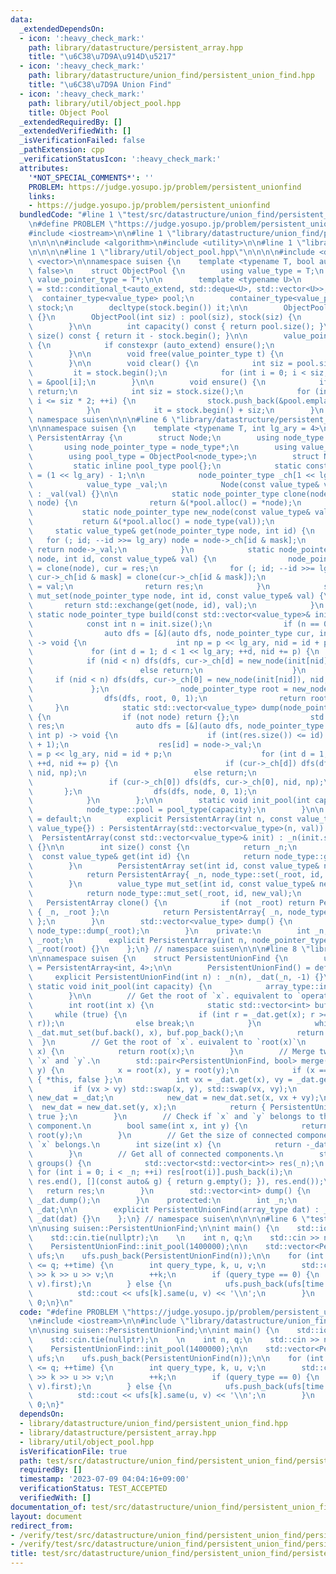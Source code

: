 ```yaml
---
data:
  _extendedDependsOn:
  - icon: ':heavy_check_mark:'
    path: library/datastructure/persistent_array.hpp
    title: "\u6C38\u7D9A\u914D\u5217"
  - icon: ':heavy_check_mark:'
    path: library/datastructure/union_find/persistent_union_find.hpp
    title: "\u6C38\u7D9A Union Find"
  - icon: ':heavy_check_mark:'
    path: library/util/object_pool.hpp
    title: Object Pool
  _extendedRequiredBy: []
  _extendedVerifiedWith: []
  _isVerificationFailed: false
  _pathExtension: cpp
  _verificationStatusIcon: ':heavy_check_mark:'
  attributes:
    '*NOT_SPECIAL_COMMENTS*': ''
    PROBLEM: https://judge.yosupo.jp/problem/persistent_unionfind
    links:
    - https://judge.yosupo.jp/problem/persistent_unionfind
  bundledCode: "#line 1 \"test/src/datastructure/union_find/persistent_union_find/persistent_unionfind.test.cpp\"\
    \n#define PROBLEM \"https://judge.yosupo.jp/problem/persistent_unionfind\"\n\n\
    #include <iostream>\n\n#line 1 \"library/datastructure/union_find/persistent_union_find.hpp\"\
    \n\n\n\n#include <algorithm>\n#include <utility>\n\n#line 1 \"library/datastructure/persistent_array.hpp\"\
    \n\n\n\n#line 1 \"library/util/object_pool.hpp\"\n\n\n\n#include <deque>\n#include\
    \ <vector>\n\nnamespace suisen {\n    template <typename T, bool auto_extend =\
    \ false>\n    struct ObjectPool {\n        using value_type = T;\n        using\
    \ value_pointer_type = T*;\n\n        template <typename U>\n        using container_type\
    \ = std::conditional_t<auto_extend, std::deque<U>, std::vector<U>>;\n\n      \
    \  container_type<value_type> pool;\n        container_type<value_pointer_type>\
    \ stock;\n        decltype(stock.begin()) it;\n\n        ObjectPool() : ObjectPool(0)\
    \ {}\n        ObjectPool(int siz) : pool(siz), stock(siz) {\n            clear();\n\
    \        }\n\n        int capacity() const { return pool.size(); }\n        int\
    \ size() const { return it - stock.begin(); }\n\n        value_pointer_type alloc()\
    \ {\n            if constexpr (auto_extend) ensure();\n            return *it++;\n\
    \        }\n\n        void free(value_pointer_type t) {\n            *--it = t;\n\
    \        }\n\n        void clear() {\n            int siz = pool.size();\n   \
    \         it = stock.begin();\n            for (int i = 0; i < siz; i++) stock[i]\
    \ = &pool[i];\n        }\n\n        void ensure() {\n            if (it != stock.end())\
    \ return;\n            int siz = stock.size();\n            for (int i = siz;\
    \ i <= siz * 2; ++i) {\n                stock.push_back(&pool.emplace_back());\n\
    \            }\n            it = stock.begin() + siz;\n        }\n    };\n} //\
    \ namespace suisen\n\n\n#line 6 \"library/datastructure/persistent_array.hpp\"\
    \n\nnamespace suisen {\n    template <typename T, int lg_ary = 4>\n    struct\
    \ PersistentArray {\n        struct Node;\n        using node_type = Node;\n \
    \       using node_pointer_type = node_type*;\n        using value_type = T;\n\
    \        using pool_type = ObjectPool<node_type>;\n        struct Node {\n   \
    \         static inline pool_type pool{};\n            static constexpr int mask\
    \ = (1 << lg_ary) - 1;\n\n            node_pointer_type _ch[1 << lg_ary]{};\n\
    \            value_type _val;\n            Node(const value_type& val = value_type{})\
    \ : _val(val) {}\n\n            static node_pointer_type clone(node_pointer_type\
    \ node) {\n                return &(*pool.alloc() = *node);\n            }\n \
    \           static node_pointer_type new_node(const value_type& val) {\n     \
    \           return &(*pool.alloc() = node_type(val));\n            }\n       \
    \     static value_type& get(node_pointer_type node, int id) {\n             \
    \   for (; id; --id >>= lg_ary) node = node->_ch[id & mask];\n               \
    \ return node->_val;\n            }\n            static node_pointer_type set(node_pointer_type\
    \ node, int id, const value_type& val) {\n                node_pointer_type res\
    \ = clone(node), cur = res;\n                for (; id; --id >>= lg_ary) cur =\
    \ cur->_ch[id & mask] = clone(cur->_ch[id & mask]);\n                cur->_val\
    \ = val;\n                return res;\n            }\n            static value_type\
    \ mut_set(node_pointer_type node, int id, const value_type& val) {\n         \
    \       return std::exchange(get(node, id), val);\n            }\n           \
    \ static node_pointer_type build(const std::vector<value_type>& init) {\n    \
    \            const int n = init.size();\n                if (n == 0) return nullptr;\n\
    \                auto dfs = [&](auto dfs, node_pointer_type cur, int id, int p)\
    \ -> void {\n                    int np = p << lg_ary, nid = id + p;\n       \
    \             for (int d = 1; d < 1 << lg_ary; ++d, nid += p) {\n            \
    \            if (nid < n) dfs(dfs, cur->_ch[d] = new_node(init[nid]), nid, np);\n\
    \                        else return;\n                    }\n               \
    \     if (nid < n) dfs(dfs, cur->_ch[0] = new_node(init[nid]), nid, np);\n   \
    \             };\n                node_pointer_type root = new_node(init[0]);\n\
    \                dfs(dfs, root, 0, 1);\n                return root;\n       \
    \     }\n            static std::vector<value_type> dump(node_pointer_type node)\
    \ {\n                if (not node) return {};\n                std::vector<value_type>\
    \ res;\n                auto dfs = [&](auto dfs, node_pointer_type cur, int id,\
    \ int p) -> void {\n                    if (int(res.size()) <= id) res.resize(id\
    \ + 1);\n                    res[id] = node->_val;\n                    int np\
    \ = p << lg_ary, nid = id + p;\n                    for (int d = 1; d < 1 << lg_ary;\
    \ ++d, nid += p) {\n                        if (cur->_ch[d]) dfs(dfs, cur->_ch[d],\
    \ nid, np);\n                        else return;\n                    }\n   \
    \                 if (cur->_ch[0]) dfs(dfs, cur->_ch[0], nid, np);\n         \
    \       };\n                dfs(dfs, node, 0, 1);\n                return res;\n\
    \            }\n        };\n\n        static void init_pool(int capacity) {\n\
    \            node_type::pool = pool_type(capacity);\n        }\n\n        PersistentArray()\
    \ = default;\n        explicit PersistentArray(int n, const value_type& val =\
    \ value_type{}) : PersistentArray(std::vector<value_type>(n, val)) {}\n      \
    \  PersistentArray(const std::vector<value_type>& init) : _n(init.size()), _root(node_type::build(init))\
    \ {}\n\n        int size() const {\n            return _n;\n        }\n      \
    \  const value_type& get(int id) {\n            return node_type::get(_root, id);\n\
    \        }\n        PersistentArray set(int id, const value_type& new_val) {\n\
    \            return PersistentArray{ _n, node_type::set(_root, id, new_val) };\n\
    \        }\n        value_type mut_set(int id, const value_type& new_val) {\n\
    \            return node_type::mut_set(_root, id, new_val);\n        }\n     \
    \   PersistentArray clone() {\n            if (not _root) return PersistentArray\
    \ { _n, _root };\n            return PersistentArray{ _n, node_type::clone(_root)\
    \ };\n        }\n        std::vector<value_type> dump() {\n            return\
    \ node_type::dump(_root);\n        }\n    private:\n        int _n;\n        node_pointer_type\
    \ _root;\n        explicit PersistentArray(int n, node_pointer_type root) : _n(n),\
    \ _root(root) {}\n    };\n} // namespace suisen\n\n\n#line 8 \"library/datastructure/union_find/persistent_union_find.hpp\"\
    \n\nnamespace suisen {\n    struct PersistentUnionFind {\n        using array_type\
    \ = PersistentArray<int, 4>;\n\n        PersistentUnionFind() = default;\n   \
    \     explicit PersistentUnionFind(int n) : _n(n), _dat(_n, -1) {}\n\n       \
    \ static void init_pool(int capacity) {\n            array_type::init_pool(capacity);\n\
    \        }\n\n        // Get the root of `x`. equivalent to `operator[](x)`\n\
    \        int root(int x) {\n            static std::vector<int> buf;\n       \
    \     while (true) {\n                if (int r = _dat.get(x); r >= 0) buf.push_back(std::exchange(x,\
    \ r));\n                else break;\n            }\n            while (buf.size())\
    \ _dat.mut_set(buf.back(), x), buf.pop_back();\n            return x;\n      \
    \  }\n        // Get the root of `x`. euivalent to `root(x)`\n        int operator[](int\
    \ x) {\n            return root(x);\n        }\n        // Merge two vertices\
    \ `x` and `y`.\n        std::pair<PersistentUnionFind, bool> merge(int x, int\
    \ y) {\n            x = root(x), y = root(y);\n            if (x == y) return\
    \ { *this, false };\n            int vx = _dat.get(x), vy = _dat.get(y);\n   \
    \         if (vx > vy) std::swap(x, y), std::swap(vx, vy);\n            array_type\
    \ new_dat = _dat;\n            new_dat = new_dat.set(x, vx + vy);\n          \
    \  new_dat = new_dat.set(y, x);\n            return { PersistentUnionFind(new_dat),\
    \ true };\n        }\n        // Check if `x` and `y` belongs to the same connected\
    \ component.\n        bool same(int x, int y) {\n            return root(x) ==\
    \ root(y);\n        }\n        // Get the size of connected componet to which\
    \ `x` belongs.\n        int size(int x) {\n            return -_dat.get(root(x));\n\
    \        }\n        // Get all of connected components.\n        std::vector<std::vector<int>>\
    \ groups() {\n            std::vector<std::vector<int>> res(_n);\n           \
    \ for (int i = 0; i < _n; ++i) res[root(i)].push_back(i);\n            res.erase(std::remove_if(res.begin(),\
    \ res.end(), [](const auto& g) { return g.empty(); }), res.end());\n         \
    \   return res;\n        }\n        std::vector<int> dump() {\n            return\
    \ _dat.dump();\n        }\n    protected:\n        int _n;\n        array_type\
    \ _dat;\n\n        explicit PersistentUnionFind(array_type dat) : _n(dat.size()),\
    \ _dat(dat) {}\n    };\n} // namespace suisen\n\n\n\n#line 6 \"test/src/datastructure/union_find/persistent_union_find/persistent_unionfind.test.cpp\"\
    \n\nusing suisen::PersistentUnionFind;\n\nint main() {\n    std::ios::sync_with_stdio(false);\n\
    \    std::cin.tie(nullptr);\n    \n    int n, q;\n    std::cin >> n >> q;\n\n\
    \    PersistentUnionFind::init_pool(1400000);\n\n    std::vector<PersistentUnionFind>\
    \ ufs;\n    ufs.push_back(PersistentUnionFind(n));\n\n    for (int time = 1; time\
    \ <= q; ++time) {\n        int query_type, k, u, v;\n        std::cin >> query_type\
    \ >> k >> u >> v;\n        ++k;\n        if (query_type == 0) {\n            ufs.push_back(ufs[k].merge(u,\
    \ v).first);\n        } else {\n            ufs.push_back(ufs[time - 1]);\n  \
    \          std::cout << ufs[k].same(u, v) << '\\n';\n        }\n    }\n\n    return\
    \ 0;\n}\n"
  code: "#define PROBLEM \"https://judge.yosupo.jp/problem/persistent_unionfind\"\n\
    \n#include <iostream>\n\n#include \"library/datastructure/union_find/persistent_union_find.hpp\"\
    \n\nusing suisen::PersistentUnionFind;\n\nint main() {\n    std::ios::sync_with_stdio(false);\n\
    \    std::cin.tie(nullptr);\n    \n    int n, q;\n    std::cin >> n >> q;\n\n\
    \    PersistentUnionFind::init_pool(1400000);\n\n    std::vector<PersistentUnionFind>\
    \ ufs;\n    ufs.push_back(PersistentUnionFind(n));\n\n    for (int time = 1; time\
    \ <= q; ++time) {\n        int query_type, k, u, v;\n        std::cin >> query_type\
    \ >> k >> u >> v;\n        ++k;\n        if (query_type == 0) {\n            ufs.push_back(ufs[k].merge(u,\
    \ v).first);\n        } else {\n            ufs.push_back(ufs[time - 1]);\n  \
    \          std::cout << ufs[k].same(u, v) << '\\n';\n        }\n    }\n\n    return\
    \ 0;\n}"
  dependsOn:
  - library/datastructure/union_find/persistent_union_find.hpp
  - library/datastructure/persistent_array.hpp
  - library/util/object_pool.hpp
  isVerificationFile: true
  path: test/src/datastructure/union_find/persistent_union_find/persistent_unionfind.test.cpp
  requiredBy: []
  timestamp: '2023-07-09 04:04:16+09:00'
  verificationStatus: TEST_ACCEPTED
  verifiedWith: []
documentation_of: test/src/datastructure/union_find/persistent_union_find/persistent_unionfind.test.cpp
layout: document
redirect_from:
- /verify/test/src/datastructure/union_find/persistent_union_find/persistent_unionfind.test.cpp
- /verify/test/src/datastructure/union_find/persistent_union_find/persistent_unionfind.test.cpp.html
title: test/src/datastructure/union_find/persistent_union_find/persistent_unionfind.test.cpp
---
```


